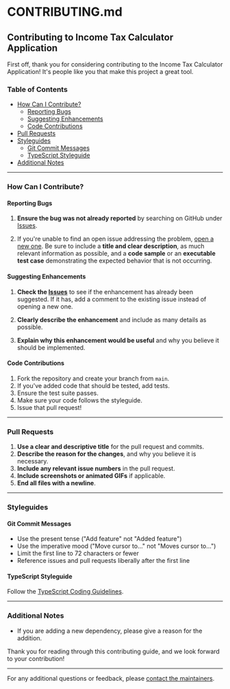 # CONTRIBUTING.md

## Contributing to Income Tax Calculator Application

First off, thank you for considering contributing to the Income Tax Calculator Application! It's people like you that make this project a great tool.

### Table of Contents

- [How Can I Contribute?](#how-can-i-contribute)
  - [Reporting Bugs](#reporting-bugs)
  - [Suggesting Enhancements](#suggesting-enhancements)
  - [Code Contributions](#code-contributions)
- [Pull Requests](#pull-requests)
- [Styleguides](#styleguides)
  - [Git Commit Messages](#git-commit-messages)
  - [TypeScript Styleguide](#typescript-styleguide)
- [Additional Notes](#additional-notes)

---

### How Can I Contribute?

#### Reporting Bugs

1. **Ensure the bug was not already reported** by searching on GitHub under [Issues](https://github.com/EidanGar/income_calculator/issues).

2. If you're unable to find an open issue addressing the problem, [open a new one](https://github.com//EidanGar/income_calculator/issues/new). Be sure to include a **title and clear description**, as much relevant information as possible, and a **code sample** or an **executable test case** demonstrating the expected behavior that is not occurring.

#### Suggesting Enhancements

1. **Check the [Issues](https://github.com/EidanGar/income_calculator/issues)** to see if the enhancement has already been suggested. If it has, add a comment to the existing issue instead of opening a new one.

2. **Clearly describe the enhancement** and include as many details as possible.

3. **Explain why this enhancement would be useful** and why you believe it should be implemented.

#### Code Contributions

1. Fork the repository and create your branch from `main`.
2. If you've added code that should be tested, add tests.
3. Ensure the test suite passes.
4. Make sure your code follows the styleguide.
5. Issue that pull request!

---

### Pull Requests

1. **Use a clear and descriptive title** for the pull request and commits.
2. **Describe the reason for the changes**, and why you believe it is necessary.
3. **Include any relevant issue numbers** in the pull request.
4. **Include screenshots or animated GIFs** if applicable.
5. **End all files with a newline**.

---

### Styleguides

#### Git Commit Messages

- Use the present tense ("Add feature" not "Added feature")
- Use the imperative mood ("Move cursor to..." not "Moves cursor to...")
- Limit the first line to 72 characters or fewer
- Reference issues and pull requests liberally after the first line

#### TypeScript Styleguide

Follow the [TypeScript Coding Guidelines](https://github.com/Microsoft/TypeScript/wiki/Coding-guidelines).

---

### Additional Notes

- If you are adding a new dependency, please give a reason for the addition.

Thank you for reading through this contributing guide, and we look forward to your contribution!

---

For any additional questions or feedback, please [contact the maintainers](mailto:eidangar1339@gmail.com).
